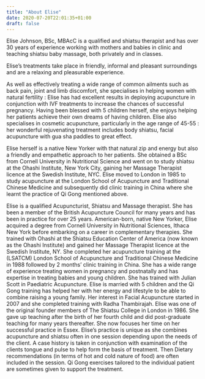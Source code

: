 ```yaml
---
title: "About Elise"
date: 2020-07-20T22:01:35+01:00
draft: false
---
```


Elise Johnson, BSc, MBAcC is a qualified and shiatsu therapist and has over 30 years of experience working with mothers and babies in clinic and teaching shiatsu baby massage, both privately and in classes.

Elise’s treatments take place in friendly, informal and pleasant surroundings and are a relaxing and pleasurable experience.

As well as effectively treating a wide range of common ailments such as back pain, joint and limb discomfort, she specialises in helping women with natural fertility : Elise has had excellent results in deploying acupuncture in conjunction with IVF treatments to increase the chances of successful pregnancy. Having been blessed with 5 children herself, she enjoys helping her patients achieve their own dreams of having children. Elise also specialises in cosmetic acupuncture, particularly in the age range of 45-55 : her wonderful rejuvenating treatment includes body shiatsu, facial acupuncture with gua sha paddles to great effect.

Elise herself is a native New Yorker with that natural zip and energy but also a friendly and empathetic approach to her patients. She obtained a BSc from Cornell University in Nutritional Science and went on to study shiatsu at the Ohashi Institute, New York City, gaining her Massage Therapist licence at the Swedish Institute, NYC. Elise moved to London in 1985 to study acupuncture at the London School of Acupuncture and Traditional Chinese Medicine and subsequently did clinic training in China where she learnt the practice of Qi Gong mentioned above.

Elise is a qualified Acupuncturist, Shiatsu and Massage therapist.  She has been a member of the British Acupuncture Council for many years and has been in practice for over  25 years.  American-born, native New Yorker, Elise acquired a degree from Cornell University in Nutritional Sciences, Ithaca New York before embarking on a career in complementary therapies.  She trained with Ohashi at the Shiatsu Education Center of America (now known as the Ohashi Institute) and gained her Massage Therapist licence at the Swedish Institute, NY. She completed her acupuncture training at the (LSATCM) London School of Acupuncture and Traditional Chinese Medicine in 1988 followed by 2 months’ clinic training in  China.  She has a wide range of experience treating women in pregnancy and postnatally and has expertise in treating babies and young children.  She has trained with Julian Scott in Paediatric Acupuncture.  Elise is married with 5 children and the Qi Gong training has helped her with her energy and lifestyle to be able to combine raising a young family. Her interest in Facial Acupuncture started in 2007 and she completed training with Radha Thambirajah. Elise was one of the original founder members of The Shiatsu College in London in 1986.  She gave up teaching after the birth of her fourth child and did post-graduate teaching for many years thereafter. She now focuses her time on her successful practice in Essex. Elise’s practice is unique as she combines acupuncture and shiatsu often in one session depending upon the needs of the client.  A case history is taken in conjunction with examination of the clients tongue and pulse to help form the basis of treatment.  Then Dietary recommendations (in terms of hot and cold nature of food)  are often included in the session.  Qi Gong exercises tailored to the individual patient are sometimes given to support the treatment.
